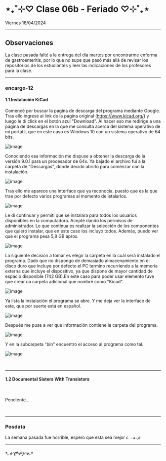 # ⋆₊˚⊹♡ Clase 06b - Feriado ♡⊹˚₊⋆

Viernes 18/04/2024

***

## Observaciones

La clase pasada falté a la entrega del día martes por encontrarme enferma de gastroenteritis, por lo que no supe que pasó más allá de revisar los repositorios de los estudiantes y leer las indicaciones de los profesores para la clase.

***

### encargo-12

#### 1.1 Instalación  KiCad

Comencé por buscar la página de descarga del programa mediante Google. Tras ello ingresé al link de la página original (<https://www.kicad.org/>) y luego le di click en el botón azul "Download". Al hacer eso me redirige a una página de descargas en la que me consulta acerca del sistema operativo de mi portatil, que en este caso es Windows 10 con un sistema operativo de 64 bits.

![image](https://github.com/user-attachments/assets/9ab6a211-0e6d-4d04-9a75-e93190988f10)

Conociendo esa información me dispuse a obtener la descarga de la versión 9.0.1 para un procesador de 64x. Ya bajado el archivo fui a la carpeta de "Descargas", donde decido abrirlo para comenzar con la instalación.

![image](https://github.com/user-attachments/assets/b37005dd-2d5e-4bf0-b3de-ff2489161964)

Tras ello me aparece una interface que ya reconocía, puesto que es la que trae por defecto varios programas al momento de istalarlos.

![image](https://github.com/user-attachments/assets/728eed79-861c-4f5b-a41a-7551b5f54aa4)

Le di continuar y permití que se instalara para todos los usuarios disponibles en la computadora. Acepté dando los permisos de administrador. Lo que continua es realizar la selección de los componentes que quiero instalar, que en este caso los incluyo todos. Además, puedo ver que el programa pesa 5,8 GB aprox.

![image](https://github.com/user-attachments/assets/32280c94-5d0d-4c94-becc-1a5b40e4403c)

La siguiente decisión a tomar es elegir la carpeta en la cuál será instalado el programa. Dado que no dispongo de demasiado almacenamiento en el disco duro que incluye por defecto el PC termino recurriendo a la memoria externa que incluye el dispositivo, ya que dispone de mayor cantidad de espacio disponible (742 GB).En este caso para poder usar elemento tuve que crear ua carpeta adicional que nombré como "Kicad".

![image](https://github.com/user-attachments/assets/f47b4eac-04fa-4bbf-8369-1c00308a5055)

Ya lista la instalación el programa se abre. Y me deja ver la interface de este, que por suerte está en español.

![image](https://github.com/user-attachments/assets/3e678766-125a-4056-a33b-be3517b0f88c)

Después me puse a ver que información contiene la carpeta del programa.

![image](https://github.com/user-attachments/assets/a10be77c-870d-4df0-ae08-47a07515b14c)

Y en la subcarpeta "bin" encuentro el acceso al programa como tal.

![image](https://github.com/user-attachments/assets/e244b639-4675-4612-97ec-3b865c04b14e)

<br>

***

#### 1.2 Documental Sisters With Transistors

<br>

Pendiente...

<br>

***

### Posdata

La semana pasada fue horrible, espero que esta sea mejor ૮◞ ﻌ ◟ა

***

##### _°˖✧◝(⁰▿⁰)◜✧˖°_
